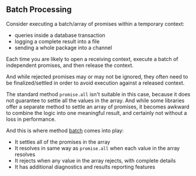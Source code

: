 ## Batch Processing
 
Consider executing a batch/array of promises within a temporary context:
  
* queries inside a database transaction
* logging a complete result into a file
* sending a whole package into a channel

Each time you are likely to open a receiving context, execute a batch of independent promises,
and then release the context. 

And while rejected promises may or may not be ignored, they often need to be finalized/settled
in order to avoid execution against a released context.

The standard method `promise.all` isn't suitable in this case, because it does not guarantee to
settle all the values in the array. And while some libraries offer a separate method to settle
an array of promises, it becomes awkward to combine the logic into one meaningful result, and
certainly not without a loss in performance. 

And this is where method [batch] comes into play:

* It settles all of the promises in the array
* It resolves in same way as `promise.all` when each value in the array resolves
* It rejects when any value in the array rejects, with complete details
* It has additional diagnostics and results reporting features

[batch]:../code/batch.md
